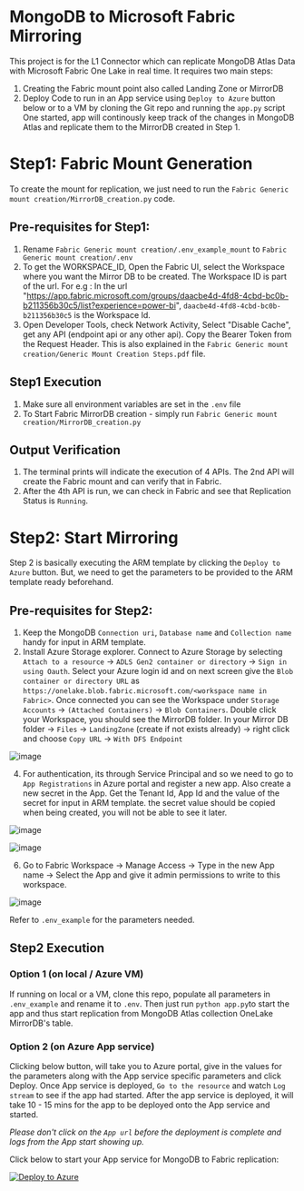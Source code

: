 # MongoDB to Microsoft Fabric Mirroring

This project is for the L1 Connector which can replicate MongoDB Atlas Data with Microsoft Fabric One Lake in real time.
It requires two main steps:
1. Creating the Fabric mount point also called Landing Zone or MirrorDB
2. Deploy Code to run in an App service using `Deploy to Azure` button below or to a VM by cloning the Git repo and running the `app.py` script
One started, app will continously keep track of the changes in MongoDB Atlas and replicate them to the MirrorDB created in Step 1.

# Step1: Fabric Mount Generation
To create the mount for replication, we just need to run the `Fabric Generic mount creation/MirrorDB_creation.py` code.

## Pre-requisites for Step1:
1. Rename `Fabric Generic mount creation/.env_example_mount` to `Fabric Generic mount creation/.env`
2. To get the WORKSPACE_ID, Open the Fabric UI, select the Workspace where you want the Mirror DB to be created. The Workspace ID is part of the url. For e.g : In the url "https://app.fabric.microsoft.com/groups/daacbe4d-4fd8-4cbd-bc0b-b211356b30c5/list?experience=power-bi", `daacbe4d-4fd8-4cbd-bc0b-b211356b30c5` is the Workspace Id.
3. Open Developer Tools, check Network Activity, Select "Disable Cache", get any API (endpoint api or any other api). Copy the Bearer Token from the Request Header. This is also explained in the `Fabric Generic mount creation/Generic Mount Creation Steps.pdf` file.

## Step1 Execution
1. Make sure all environment variables are set in the `.env` file
1. To Start Fabric MirrorDB creation - simply run `Fabric Generic mount creation/MirrorDB_creation.py`

## Output Verification
1. The terminal prints will indicate the execution of 4 APIs. The 2nd API will create the Fabric mount and can verify that in Fabric.
2. After the 4th API is run, we can check in Fabric and see that Replication Status is `Running`.

# Step2: Start Mirroring
Step 2 is basically executing the ARM template by clicking the `Deploy to Azure` button. But, we need to get the parameters to be provided to the ARM template ready beforehand.

## Pre-requisites for Step2:
1. Keep the MongoDB `Connection uri`, `Database name` and `Collection name` handy for input in ARM template.
2. Install Azure Storage explorer. Connect to Azure Storage by selecting `Attach to a resource` -> `ADLS Gen2 container or directory` -> `Sign in using Oauth`. Select your Azure login id and on next screen give the `Blob container or directory URL` as `https://onelake.blob.fabric.microsoft.com/<workspace name in Fabric>`. Once connected you can see the Workspace under `Storage Accounts` -> `(Attached Containers)` -> `Blob Containers`. Double click your Workspace, you should see the MirrorDB folder. In your Mirror DB folder -> `Files` -> `LandingZone` (create if not exists already) -> right click and choose `Copy URL` -> `With DFS Endpoint`

![image](https://github.com/user-attachments/assets/4c2ec669-4164-475a-b56c-b0bd2cadf940)

4. For authentication, its through Service Principal and so we need to go to `App Registrations` in Azure portal and register a new app. Also create a new secret in the App. Get the Tenant Id, App Id and the value of the secret for input in ARM template. the secret value should be copied when being created, you will not be able to see it later.

![image](https://github.com/user-attachments/assets/8cb68999-9784-4f46-bbd3-4eec16e29eae)

![image](https://github.com/user-attachments/assets/61bc393b-e3ed-41cb-bd37-5d366441f19b)

6. Go to Fabric Workspace -> Manage Access -> Type in the new App name -> Select the App and give it admin permissions to write to this workspace.
   
![image](https://github.com/user-attachments/assets/efc6b49a-33be-4257-a9db-d4024847a94a)

Refer to `.env_example` for the parameters needed. 

## Step2 Execution

### Option 1 (on local / Azure VM)
If running on local or a VM, clone this repo, populate all parameters in `.env_example` and rename it to `.env`. Then just run `python app.py`to start the app and thus start replication from MongoDB Atlas collection OneLake MirrorDB's table.

### Option 2 (on Azure App service)

Clicking below button, will take you to Azure portal, give in the values for the parameters along with the App service specific parameters and click Deploy. Once App service is deployed, `Go to the resource` and watch `Log stream` to see if the app had started. After the app service is deployed, it will take 10 - 15 mins for the app to be deployed onto the App service and started.

*Please don't click on the `App url` before the deployment is complete and logs from the App start showing up.*

Click below to start your App service for MongoDB to Fabric replication:

[![Deploy to Azure](https://aka.ms/deploytoazurebutton)](https://portal.azure.com/#create/Microsoft.Template/uri/https%3A%2F%2Fraw.githubusercontent.com%2Fmongodb-partners%2FMongoDB_Fabric_Mirroring%2Fmain%2FARM_template.json)
